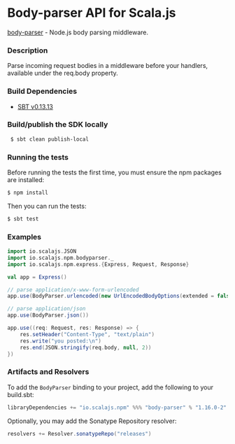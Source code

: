 Body-parser API for Scala.js
================================
[body-parser](https://www.npmjs.com/package/body-parser) - Node.js body parsing middleware.

### Description

Parse incoming request bodies in a middleware before your handlers, available under the req.body property.

### Build Dependencies

* [SBT v0.13.13](http://www.scala-sbt.org/download.html)

### Build/publish the SDK locally

```bash
 $ sbt clean publish-local
```

### Running the tests

Before running the tests the first time, you must ensure the npm packages are installed:

```bash
$ npm install
```

Then you can run the tests:

```bash
$ sbt test
```

### Examples

```scala
import io.scalajs.JSON
import io.scalajs.npm.bodyparser._
import io.scalajs.npm.express.{Express, Request, Response}

val app = Express()

// parse application/x-www-form-urlencoded 
app.use(BodyParser.urlencoded(new UrlEncodedBodyOptions(extended = false)))

// parse application/json 
app.use(BodyParser.json())

app.use((req: Request, res: Response) => {
    res.setHeader("Content-Type", "text/plain")
    res.write("you posted:\n")
    res.end(JSON.stringify(req.body, null, 2))
})
```

### Artifacts and Resolvers

To add the `BodyParser` binding to your project, add the following to your build.sbt:  

```sbt
libraryDependencies += "io.scalajs.npm" %%% "body-parser" % "1.16.0-2"
```

Optionally, you may add the Sonatype Repository resolver:

```sbt   
resolvers += Resolver.sonatypeRepo("releases") 
```